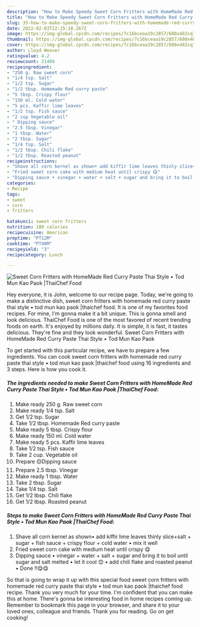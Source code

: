 ```yaml
---
description: "How to Make Speedy Sweet Corn Fritters with HomeMade Red Curry Paste Thai Style • Tod Mun Kao Paok |ThaiChef Food"
title: "How to Make Speedy Sweet Corn Fritters with HomeMade Red Curry Paste Thai Style • Tod Mun Kao Paok |ThaiChef Food"
slug: 35-how-to-make-speedy-sweet-corn-fritters-with-homemade-red-curry-paste-thai-style-tod-mun-kao-paok-thaichef-food
date: 2022-02-03T22:15:18.267Z
image: https://img-global.cpcdn.com/recipes/7c16bceaa19c2857/680x482cq70/sweet-corn-fritters-with-homemade-red-curry-paste-thai-style-tod-mun-kao-paok-thaichef-food-recipe-main-photo.jpg
thumbnail: https://img-global.cpcdn.com/recipes/7c16bceaa19c2857/680x482cq70/sweet-corn-fritters-with-homemade-red-curry-paste-thai-style-tod-mun-kao-paok-thaichef-food-recipe-main-photo.jpg
cover: https://img-global.cpcdn.com/recipes/7c16bceaa19c2857/680x482cq70/sweet-corn-fritters-with-homemade-red-curry-paste-thai-style-tod-mun-kao-paok-thaichef-food-recipe-main-photo.jpg
author: Lloyd Weaver
ratingvalue: 4.2
reviewcount: 21409
recipeingredient:
- "250 g. Raw sweet corn"
- "1/4 tsp. Salt"
- "1/2 tsp. Sugar"
- "1/2 tbsp. Homemade Red curry paste"
- "5 tbsp. Crispy flour"
- "150 ml. Cold water"
- "5 pcs. Kaffir lime leaves"
- "1/2 tsp. Fish sauce"
- "2 cup Vegetable oil"
- " Dipping sauce"
- "2.5 tbsp. Vinegar"
- "1 tbsp. Water"
- "2 tbsp. Sugar"
- "1/4 tsp. Salt"
- "1/2 tbsp. Chili flake"
- "1/2 tbsp. Roasted peanut"
recipeinstructions:
- "Shave all corn kernel as shown• add kiffir lime leaves thinly slice+salt + sugar + fish sauce + crispy flour + cold water • mix it well"
- "Fried sweet corn cake with medium heat until crispy 😋"
- "Dipping sauce • vinegar + water + salt + sugar and bring it to boil until sugar and salt melted • let it cool 😊 • add chili flake and roasted peanut • Done !!😋😋"
categories:
- Recipe
tags:
- sweet
- corn
- fritters

katakunci: sweet corn fritters 
nutrition: 180 calories
recipecuisine: American
preptime: "PT12M"
cooktime: "PT40M"
recipeyield: "3"
recipecategory: Lunch

---
```



![Sweet Corn Fritters with HomeMade Red Curry Paste Thai Style • Tod Mun Kao Paok |ThaiChef Food](https://img-global.cpcdn.com/recipes/7c16bceaa19c2857/680x482cq70/sweet-corn-fritters-with-homemade-red-curry-paste-thai-style-tod-mun-kao-paok-thaichef-food-recipe-main-photo.jpg)

Hey everyone, it is John, welcome to our recipe page. Today, we're going to make a distinctive dish, sweet corn fritters with homemade red curry paste thai style • tod mun kao paok |thaichef food. It is one of my favorites food recipes. For mine, I'm gonna make it a bit unique. This is gonna smell and look delicious.
ThaiChef Food is one of the most favored of recent trending foods on earth. It's enjoyed by millions daily. It is simple, it is fast, it tastes delicious. They're fine and they look wonderful. Sweet Corn Fritters with HomeMade Red Curry Paste Thai Style • Tod Mun Kao Paok 


To get started with this particular recipe, we have to prepare a few ingredients. You can cook sweet corn fritters with homemade red curry paste thai style • tod mun kao paok |thaichef food using 16 ingredients and 3 steps. Here is how you cook it.

<!--inarticleads1-->

##### The ingredients needed to make Sweet Corn Fritters with HomeMade Red Curry Paste Thai Style • Tod Mun Kao Paok |ThaiChef Food:

1. Make ready 250 g. Raw sweet corn
1. Make ready 1/4 tsp. Salt
1. Get 1/2 tsp. Sugar
1. Take 1/2 tbsp. Homemade Red curry paste
1. Make ready 5 tbsp. Crispy flour
1. Make ready 150 ml. Cold water
1. Make ready 5 pcs. Kaffir lime leaves
1. Take 1/2 tsp. Fish sauce
1. Take 2 cup. Vegetable oil
1. Prepare  🟡Dipping sauce
1. Prepare 2.5 tbsp. Vinegar
1. Make ready 1 tbsp. Water
1. Take 2 tbsp. Sugar
1. Take 1/4 tsp. Salt
1. Get 1/2 tbsp. Chili flake
1. Get 1/2 tbsp. Roasted peanut




<!--inarticleads2-->

##### Steps to make Sweet Corn Fritters with HomeMade Red Curry Paste Thai Style • Tod Mun Kao Paok |ThaiChef Food:

1. Shave all corn kernel as shown• add kiffir lime leaves thinly slice+salt + sugar + fish sauce + crispy flour + cold water • mix it well
1. Fried sweet corn cake with medium heat until crispy 😋
1. Dipping sauce • vinegar + water + salt + sugar and bring it to boil until sugar and salt melted • let it cool 😊 • add chili flake and roasted peanut • Done !!😋😋




So that is going to wrap it up with this special food sweet corn fritters with homemade red curry paste thai style • tod mun kao paok |thaichef food recipe. Thank you very much for your time. I'm confident that you can make this at home. There's gonna be interesting food in home recipes coming up. Remember to bookmark this page in your browser, and share it to your loved ones, colleague and friends. Thank you for reading. Go on get cooking!
